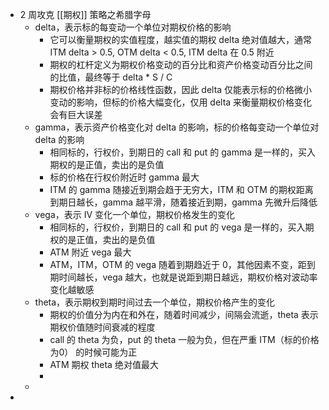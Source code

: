 - 2 周攻克 [[期权]] 策略之希腊字母
	- delta，表示标的每变动一个单位对期权价格的影响
		- 它可以衡量期权的实值程度，越实值的期权 delta 绝对值越大，通常 ITM delta > 0.5, OTM delta < 0.5, ITM delta 在 0.5 附近
		- 期权的杠杆定义为期权价格变动的百分比和资产价格变动百分比之间的比值，最终等于 delta * S / C
		- 期权价格并非标的价格线性函数，因此 delta 仅能表示标的价格微小变动的影响，但标的价格大幅变化，仅用 delta 来衡量期权价格变化会有巨大误差
	- gamma，表示资产价格变化对 delta 的影响，标的价格每变动一个单位对 delta 的影响
		- 相同标的，行权价，到期日的 call 和 put 的 gamma 是一样的，买入期权的是正值，卖出的是负值
		- 标的价格在行权价附近时 gamma 最大
		- ITM 的 gamma 随接近到期会趋于无穷大，ITM 和 OTM 的期权距离到期日越长，gamma 越平滑，随着接近到期，gamma 先微升后降低
	- vega，表示 IV 变化一个单位，期权价格发生的变化
		- 相同标的，行权价，到期日的 call 和 put 的 vega 是一样的，买入期权的是正值，卖出的是负值
		- ATM 附近 vega 最大
		- ATM，ITM，OTM 的 vega 随着到期趋近于 0，其他因素不变，距到期时间越长，vega 越大，也就是说距到期日越远，期权价格对波动率变化越敏感
	- theta，表示期权到期时间过去一个单位，期权价格产生的变化
		- 期权的价值分为内在和外在，随着时间减少，间隔会流逝，theta 表示期权价值随时间衰减的程度
		- call 的 theta 为负，put 的 theta 一般为负，但在严重 ITM（标的价格为0） 的时候可能为正
		- ATM 期权 theta 绝对值最大
		-
	-
-